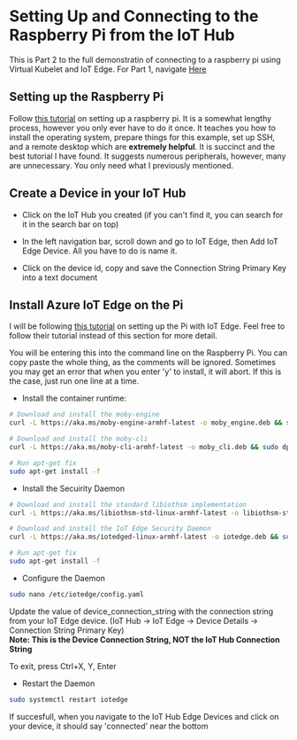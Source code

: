 # Setting Up and Connecting to the Raspberry Pi from the IoT Hub

This is Part 2 to the full demonstratin of connecting to a raspberry pi using Virtual Kubelet and IoT Edge. For Part 1, navigate [Here](https://github.com/NFeingold/Virtual-Kubelet-Demonstration/tree/master/Guide/1)

## Setting up the Raspberry Pi 

Follow [this tutorial](https://blog.jongallant.com/2017/11/raspberrypi-setup/) on setting up a raspberry pi. It is a somewhat lengthy process, however you only ever have to do it once. It teaches you how to install the operating system, prepare things for this example, set up SSH, and a remote desktop which are __extremely helpful__. It is succinct and the best tutorial I have found. It suggests numerous peripherals, however, many are unnecessary. You only need what I previously mentioned.

## Create a Device in your IoT Hub

- Click on the IoT Hub you created (if you can't find it, you can search for it in the search bar on top)

- In the left navigation bar, scroll down and go to IoT Edge, then Add IoT Edge Device. All you have to do is name it.

- Click on the device id, copy and save the Connection String Primary Key into a text document

## Install Azure IoT Edge on the Pi

I will be following [this tutorial](https://docs.microsoft.com/en-us/azure/iot-edge/how-to-install-iot-edge-linux-arm) on setting up the Pi with IoT Edge. Feel free to follow their tutorial instead of this section for more detail. 

You will be entering this into the command line on the Raspberry Pi. You can copy paste the whole thing, as the comments will be ignored. Sometimes you may get an error that when you enter 'y' to install, it will abort. If this is the case, just run one line at a time.

- Install the container runtime: 
```sh
# Download and install the moby-engine
curl -L https://aka.ms/moby-engine-armhf-latest -o moby_engine.deb && sudo dpkg -i ./moby_engine.deb

# Download and install the moby-cli
curl -L https://aka.ms/moby-cli-armhf-latest -o moby_cli.deb && sudo dpkg -i ./moby_cli.deb

# Run apt-get fix
sudo apt-get install -f
```
- Install the Secuirity Daemon 
```sh
# Download and install the standard libiothsm implementation
curl -L https://aka.ms/libiothsm-std-linux-armhf-latest -o libiothsm-std.deb && sudo dpkg -i ./libiothsm-std.deb

# Download and install the IoT Edge Security Daemon
curl -L https://aka.ms/iotedged-linux-armhf-latest -o iotedge.deb && sudo dpkg -i ./iotedge.deb

# Run apt-get fix
sudo apt-get install -f
```
- Configure the Daemon 
```sh
sudo nano /etc/iotedge/config.yaml
```

Update the value of device_connection_string with the connection string from your IoT Edge device.
(IoT Hub -> IoT Edge -> Device Details -> Connection String Primary Key)<br/>
**Note: This is the __Device Connection String,__ NOT the IoT Hub Connection String**

To exit, press Ctrl+X, Y, Enter

- Restart the Daemon
```sh
sudo systemctl restart iotedge
```
If succesfull, when you navigate to the IoT Hub Edge Devices and click on your device, it should say 'connected' near the bottom
